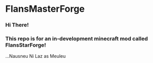 # FlansMasterForge

### Hi There!
### This repo is for an in-development minecraft mod called FlansStarForge!

...Nausneu Ni Laz as Meuleu
